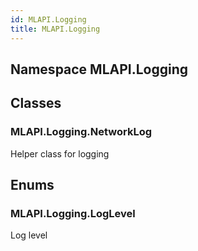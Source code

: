 ```yaml
---  
id: MLAPI.Logging  
title: MLAPI.Logging  
---
```


## Namespace MLAPI.Logging

<div class="markdown level0 summary">

</div>

<div class="markdown level0 conceptual">

</div>

<div class="markdown level0 remarks">

</div>

## Classes

### MLAPI.Logging.NetworkLog

<div class="section">

Helper class for logging

</div>

## Enums

### MLAPI.Logging.LogLevel

<div class="section">

Log level

</div>
